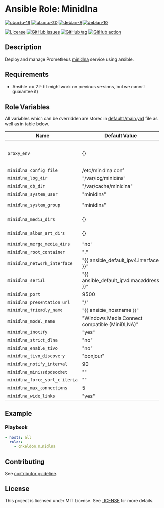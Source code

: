 # Ansible Role: Minidlna

[![ubuntu-18](https://img.shields.io/badge/ubuntu-18.x-orange?style=flat&logo=ubuntu)](https://ubuntu.com/)
[![ubuntu-20](https://img.shields.io/badge/ubuntu-20.x-orange?style=flat&logo=ubuntu)](https://ubuntu.com/)
[![debian-9](https://img.shields.io/badge/debian-9.x-orange?style=flat&logo=debian)](https://www.debian.org/)
[![debian-10](https://img.shields.io/badge/debian-10.x-orange?style=flat&logo=debian)](https://www.debian.org/)

[![License](https://img.shields.io/badge/license-MIT%20License-brightgreen.svg?style=flat)](https://opensource.org/licenses/MIT)
[![GitHub issues](https://img.shields.io/github/issues/OnkelDom/ansible-role-minidlna?style=flat)](https://github.com/OnkelDom/ansible-role-minidlna/issues)
[![GitHub tag](https://img.shields.io/github/tag/OnkelDom/ansible-role-minidlna.svg?style=flat)](https://github.com/OnkelDom/ansible-role-minidlna/tags)
[![GitHub action](https://github.com/OnkelDom/ansible-role-minidlna/workflows/ansible-lint/badge.svg)](https://github.com/OnkelDom/ansible-role-minidlna)

## Description

Deploy and manage Prometheus [minidlna](https://help.ubuntu.com/community/MiniDLNA) service using ansible.

## Requirements

- Ansible >= 2.9 (It might work on previous versions, but we cannot guarantee it)

## Role Variables

All variables which can be overridden are stored in [defaults/main.yml](defaults/main.yml) file as well as in table below.

| Name           | Default Value | Description                        |
| -------------- | ------------- | -----------------------------------|
| `proxy_env` | {} | Proxy environment variables for Client|
| `minidlna_config_file` | /etc/minidlna.conf | Config path |
| `minidlna_log_dir` | "/var/log/minidlna" | Log path |
| `minidlna_db_dir` | "/var/cache/minidlna" | DB dir |
| `minidlna_system_user` | "minidlna" | Default user |
| `minidlna_system_group` | "minidlna" | Default group |
| `minidlna_media_dirs` | {} | Media directorys |
| `minidlna_album_art_dirs` | {} | Album art directorys |
| `minidlna_merge_media_dirs` | "no" |  |
| `minidlna_root_container` | "." |  |
| `minidlna_network_interface` | "{{ ansible_default_ipv4.interface }}" |  |
| `minidlna_serial` | "{{ ansible_default_ipv4.macaddress }}" |  |
| `minidlna_port` | 9500 |  |
| `minidlna_presentation_url` | "/" |  |
| `minidlna_friendly_name` | "{{ ansible_hostname }}" |  |
| `minidlna_model_name` | "Windows Media Connect compatible (MiniDLNA)" |  |
| `minidlna_inotify` | "yes" |  |
| `minidlna_strict_dlna` | "no" |  |
| `minidlna_enable_tivo` | "no" |  |
| `minidlna_tivo_discovery` | "bonjour" |  |
| `minidlna_notify_interval` | 90 |  |
| `minidlna_minissdpdsocket` | "" |  |
| `minidlna_force_sort_criteria` | "" |  |
| `minidlna_max_connections` | 5 |  |
| `minidlna_wide_links` | "yes" |  |

## Example

### Playbook

```yaml
- hosts: all
  roles:
    - onkeldom.minidlna
```

## Contributing

See [contributor guideline](CONTRIBUTING.md).

## License

This project is licensed under MIT License. See [LICENSE](/LICENSE) for more details.
